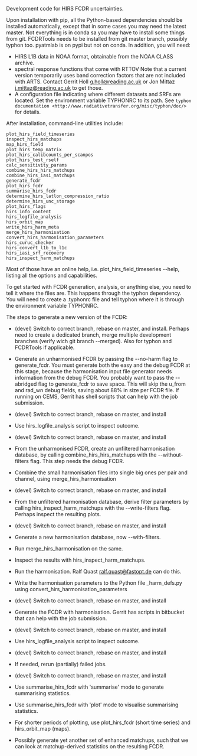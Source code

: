 Development code for HIRS FCDR uncertainties.

Upon installation with pip, all the Python-based dependencies should be
installed automatically, except that in some cases you may need the latest
master.  Not everything is in conda sa you may have to install some things
from git.  FCDRTools needs to be installed from git master branch,
possibly typhon too.  pyatmlab is on pypi but not on conda.  In addition, you will need:

- HIRS L1B data in NOAA format, obtainable from the NOAA CLASS archive.
- spectral response functions that come with RTTOV
  Note that a current version
  temporarily uses band correction factors that are not included with
  ARTS.  Contact Gerrit Holl <g.holl@reading.ac.uk> or Jon Mittaz
  <j.mittaz@reading.ac.uk> to get those.
- A configuration file indicating where different datasets and SRFs are located.
  Set the environment variable TYPHONRC to its path.  See 
  `typhon documentation <http://www.radiativetransfer.org/misc/typhon/doc/>`
  for details.

After installation, command-line utilities include:

    plot_hirs_field_timeseries
    inspect_hirs_matchups
    map_hirs_field
    plot_hirs_temp_matrix
    plot_hirs_calibcounts_per_scanpos
    plot_hirs_test_rself
    calc_sensitivity_params
    combine_hirs_hirs_matchups
    combine_hirs_iasi_matchups
    generate_fcdr
    plot_hirs_fcdr
    summarise_hirs_fcdr
    determine_hirs_latlon_compression_ratio
    determine_hirs_unc_storage
    plot_hirs_flags
    hirs_info_content
    hirs_logfile_analysis
    hirs_orbit_map
    write_hirs_harm_meta
    merge_hirs_harmonisation
    convert_hirs_harmonisation_parameters
    hirs_curuc_checker
    hirs_convert_l1b_to_l1c
    hirs_iasi_srf_recovery
    hirs_inspect_harm_matchups

Most of those have an online help, i.e. plot_hirs_field_timeseries --help,
listing all the options and capabilities.

To get started with FCDR generation, analysis, or anything else, you need
to tell it where the files are.  This happens through the typhon
dependency.  You will need to create a .typhonrc file and tell typhon
where it is through the environment variable TYPHONRC.

The steps to generate a new version of the FCDR:

- (devel) Switch to correct branch, rebase on master, and install.
  Perhaps need to create a dedicated branch, merge multiple development
  branches (verify wich git branch --merged).  Also for typhon and
  FCDRTools if applicable.

- Generate an unharmonised FCDR by passing the --no-harm flag to
  generate_fcdr.  You must generate both the easy and the debug FCDR at
  this stage, because the harmonisation input file generator needs
  information from the debug FCDR.  You probably want to pass the
  --abridged flag to generate_fcdr to save space.  This will skip the
  u_from and rad_wn debug fields, saving about 88% in size per FCDR file.
  If running on CEMS, Gerrit has shell scripts that can help with the
  job submission.

- (devel) Switch to correct branch, rebase on master, and install

- Use hirs_logfile_analysis script to inspect outcome.

- (devel) Switch to correct branch, rebase on master, and install

- From the unharmonised FCDR, create an unfiltered harmonisation database,
  by calling combine_hirs_hirs_matchups with the --without-filters flag.
  This step needs the debug FCDR.

- Combine the small harmonisation files into single big ones per pair and
  channel, using merge_hirs_harmonisation

- (devel) Switch to correct branch, rebase on master, and install

- From the unfiltered harmonisation database, derive filter parameters by
  calling hirs_inspect_harm_matchups with the --write-filters flag.
  Perhaps inspect the resulting plots.

- (devel) Switch to correct branch, rebase on master, and install

- Generate a new harmonisation database, now --with-filters.

- Run merge_hirs_harmonisation on the same.

- Inspect the results with hirs_inspect_harm_matchups.

- Run the harmonisation.  Ralf Quast <ralf.quast@fastopt.de> can do this.

- Write the harmonisation parameters to the Python file _harm_defs.py
  using convert_hirs_harmonisation_parameters

- (devel) Switch to correct branch, rebase on master, and install

- Generate the FCDR with harmonisation.  Gerrit has scripts in bitbucket
  that can help with the job submission.

- (devel) Switch to correct branch, rebase on master, and install

- Use hirs_logfile_analysis script to inspect outcome.

- (devel) Switch to correct branch, rebase on master, and install

- If needed, rerun (partially) failed jobs.

- (devel) Switch to correct branch, rebase on master, and install

- Use summarise_hirs_fcdr with 'summarise' mode to generate summarising
  statistics.

- Use summarise_hirs_fcdr with 'plot' mode to visualise summarising
  statistics.

- For shorter periods of plotting, use plot_hirs_fcdr (short time series)
  and hirs_orbit_map (maps).

- Possibly generate yet another set of enhanced matchups, such that we can
  look at matchup-derived statistics on the resulting FCDR.
